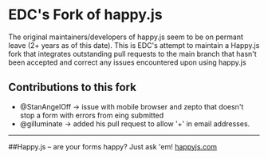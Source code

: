 # EDC's Fork of happy.js #
  The original maintainers/developers of happy.js seem to be on permant leave (2+ years as of this date). 
This is EDC's attempt to maintain a Happy.js fork that integrates outstanding pull requests to the main branch that hasn't been accepted and correct any issues encountered upon using happy.js

## Contributions to this fork ##
* @StanAngelOff -> issue with mobile browser and zepto that doesn't stop a form with errors from eing submitted
* @gilluminate -> added his pull request to allow '+' in email addresses.

-------------------------------------------------------------------

##Happy.js – are your forms happy? Just ask 'em!
[happyjs.com](http://happyjs.com)
